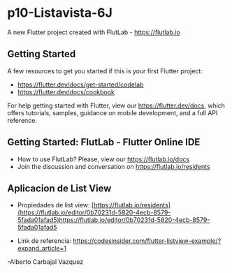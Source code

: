 # p10-Listavista-6J

A new Flutter project created with FlutLab - https://flutlab.io

## Getting Started

A few resources to get you started if this is your first Flutter project:

- https://flutter.dev/docs/get-started/codelab
- https://flutter.dev/docs/cookbook

For help getting started with Flutter, view our
https://flutter.dev/docs, which offers tutorials,
samples, guidance on mobile development, and a full API reference.

## Getting Started: FlutLab - Flutter Online IDE

- How to use FlutLab? Please, view our https://flutlab.io/docs
- Join the discussion and conversation on https://flutlab.io/residents


## Aplicacion de List View

- Propiedades de list view: [https://flutlab.io/residents](https://flutlab.io/editor/0b70231d-5820-4ecb-8579-5fada01afad5)https://flutlab.io/editor/0b70231d-5820-4ecb-8579-5fada01afad5

  
- Link de referencia: https://codesinsider.com/flutter-listview-example/?expand_article=1

-Alberto Carbajal Vazquez 
